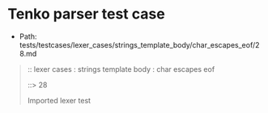 # Tenko parser test case

- Path: tests/testcases/lexer_cases/strings_template_body/char_escapes_eof/28.md

> :: lexer cases : strings template body : char escapes eof
>
> ::> 28
>
> Imported lexer test
>
> <template body> not really an escape but valid nonetheless

## FAIL

## Input

`````js
`${"-->"}\P
`````

## Output

_Note: the whole output block is auto-generated. Manual changes will be overwritten!_

Below follow outputs in four parsing modes: sloppy mode, strict mode script goal, module goal, web compat mode (always sloppy).

Note that the output parts are auto-generated by the test runner to reflect actual result.

### Sloppy mode

Parsed with script goal and as if the code did not start with strict mode header.

`````
throws: Lexer error!
    Unclosed template literal

`${"-->"}\P
        ^------- error
`````

### Strict mode

Parsed with script goal but as if it was starting with `"use strict"` at the top.

_Output same as sloppy mode._

### Module goal

Parsed with the module goal.

_Output same as sloppy mode._

### Web compat mode

Parsed in sloppy script mode but with the web compat flag enabled.

_Output same as sloppy mode._
